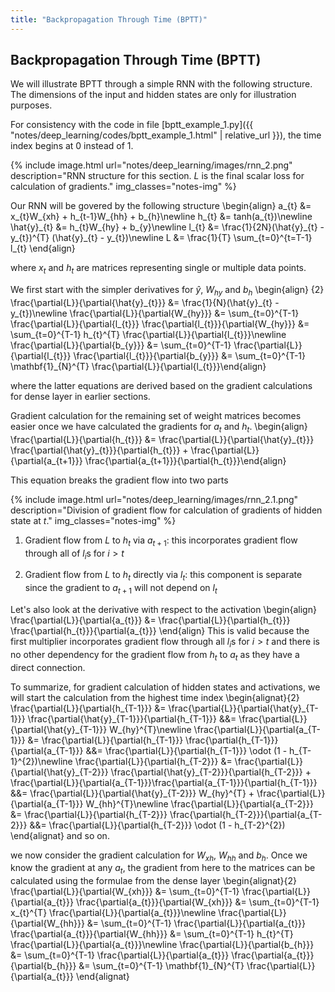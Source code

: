 ```yaml
---
title: "Backpropagation Through Time (BPTT)"
---
```


## Backpropagation Through Time (BPTT)

We will illustrate BPTT through a simple RNN with the following structure. The dimensions of the input and hidden states are only for illustration purposes.


For consistency with the code in file [bptt_example_1.py]({{ "notes/deep_learning/codes/bptt_example_1.html" | relative_url }}), the time index begins at 0 instead of 1.

{% include image.html url="notes/deep_learning/images/rnn_2.png" description="RNN structure for this section. $L$ is the final scalar loss for calculation of gradients." img_classes="notes-img" %}

Our RNN will be govered by the following structure
\begin{align}
    a_{t} &= x_{t}W_{xh} + h_{t-1}W_{hh} + b_{h}\newline
    h_{t} &= tanh(a_{t})\newline
    \hat{y}\_{t} &= h_{t}W_{hy} + b_{y}\newline
    l_{t} &= \frac{1}{2N}(\hat{y}\_{t} - y_{t})^{T} (\hat{y}\_{t} - y_{t})\newline
    L &= \frac{1}{T} \sum_{t=0}^{t=T-1} l_{t} \end{align}

where $x_{t}$ and $h_{t}$ are matrices representing single or multiple data points.


We first start with the simpler derivatives for $\hat{y}$, $W_{hy}$ and $b_{h}$
\begin{align}
{2}
    \frac{\partial{L}}{\partial{\hat{y}\_{t}}} &= \frac{1}{N}(\hat{y}\_{t} - y_{t})\newline
    \frac{\partial{L}}{\partial{W_{hy}}} &= \sum_{t=0}^{T-1} \frac{\partial{L}}{\partial{l_{t}}} \frac{\partial{l_{t}}}{\partial{W_{hy}}}
      &= \sum_{t=0}^{T-1} h_{t}^{T} \frac{\partial{L}}{\partial{l_{t}}}\newline
    \frac{\partial{L}}{\partial{b_{y}}} &= \sum_{t=0}^{T-1} \frac{\partial{L}}{\partial{l_{t}}} \frac{\partial{l_{t}}}{\partial{b_{y}}}
    &= \sum_{t=0}^{T-1} \mathbf{1}\_{N}^{T} \frac{\partial{L}}{\partial{l_{t}}}\end{align}

where the latter equations are derived based on the gradient calculations for dense layer in earlier sections.


Gradient calculation for the remaining set of weight matrices becomes easier once we have calculated the gradients for $a_{t}$ and $h_{t}$.
\begin{align}
    \frac{\partial{L}}{\partial{h_{t}}} &= \frac{\partial{L}}{\partial{\hat{y}\_{t}}} \frac{\partial{\hat{y}\_{t}}}{\partial{h_{t}}} + \frac{\partial{L}}{\partial{a_{t+1}}} \frac{\partial{a_{t+1}}}{\partial{h_{t}}}\end{align}


This equation breaks the gradient flow into two parts

{% include image.html url="notes/deep_learning/images/rnn_2.1.png" description="Division of gradient flow for calculation of gradients of hidden state at $t$." img_classes="notes-img" %}

1.  Gradient flow from $L$ to $h_{t}$ via $a_{t+1}$: this incorporates gradient flow through all of $l_{i}$s for $i > t$

2.  Gradient flow from $L$ to $h_{t}$ directly via $l_{t}$: this component is separate since the gradient to $a_{t+1}$ will not depend on $l_{t}$

Let's also look at the derivative with respect to the activation
\begin{align}
    \frac{\partial{L}}{\partial{a_{t}}} &= \frac{\partial{L}}{\partial{h_{t}}} \frac{\partial{h_{t}}}{\partial{a_{t}}}
\end{align}
This is valid because the first multiplier incorporates gradient flow through all $l_{i}$s for $i > t$ and there is no other dependency for the gradient flow from $h_{t}$ to $a_{t}$ as they have a direct connection.


To summarize, for gradient calculation of hidden states and activations, we will start the calculation from the highest time index
\begin{alignat}{2}
    \frac{\partial{L}}{\partial{h_{T-1}}} &= \frac{\partial{L}}{\partial{\hat{y}\_{T-1}}} \frac{\partial{\hat{y}\_{T-1}}}{\partial{h_{T-1}}} &&= \frac{\partial{L}}{\partial{\hat{y}\_{T-1}}} W_{hy}^{T}\newline
    \frac{\partial{L}}{\partial{a_{T-1}}} &= \frac{\partial{L}}{\partial{h_{T-1}}} \frac{\partial{h_{T-1}}}{\partial{a_{T-1}}} &&= \frac{\partial{L}}{\partial{h_{T-1}}} \odot (1 - h_{T-1}^{2})\newline
    \frac{\partial{L}}{\partial{h_{T-2}}} &= \frac{\partial{L}}{\partial{\hat{y}\_{T-2}}} \frac{\partial{\hat{y}\_{T-2}}}{\partial{h_{T-2}}} + \frac{\partial{L}}{\partial{a_{T-1}}}\frac{\partial{a_{T-1}}}{\partial{h_{T-1}}}
     &&= \frac{\partial{L}}{\partial{\hat{y}\_{T-2}}} W_{hy}^{T} + \frac{\partial{L}}{\partial{a_{T-1}}} W_{hh}^{T}\newline
    \frac{\partial{L}}{\partial{a_{T-2}}} &= \frac{\partial{L}}{\partial{h_{T-2}}} \frac{\partial{h_{T-2}}}{\partial{a_{T-2}}} &&= \frac{\partial{L}}{\partial{h_{T-2}}} \odot (1 - h_{T-2}^{2})
\end{alignat}
and so on.


we now consider the gradient calculation for $W_{xh}$, $W_{hh}$ and $b_{h}$. Once we know the gradient at any $a_{t}$, the gradient from here to the matrices can be calculated using the formulae from the dense layer
\begin{alignat}{2}
    \frac{\partial{L}}{\partial{W_{xh}}} &= \sum_{t=0}^{T-1} \frac{\partial{L}}{\partial{a_{t}}} \frac{\partial{a_{t}}}{\partial{W_{xh}}} &=  \sum_{t=0}^{T-1} x_{t}^{T} \frac{\partial{L}}{\partial{a_{t}}}\newline
    \frac{\partial{L}}{\partial{W_{hh}}} &= \sum_{t=0}^{T-1} \frac{\partial{L}}{\partial{a_{t}}} \frac{\partial{a_{t}}}{\partial{W_{hh}}} &=  \sum_{t=0}^{T-1} h_{t}^{T} \frac{\partial{L}}{\partial{a_{t}}}\newline
    \frac{\partial{L}}{\partial{b_{h}}} &= \sum_{t=0}^{T-1} \frac{\partial{L}}{\partial{a_{t}}} \frac{\partial{a_{t}}}{\partial{b_{h}}} &=  \sum_{t=0}^{T-1} \mathbf{1}\_{N}^{T} \frac{\partial{L}}{\partial{a_{t}}}
\end{alignat}
